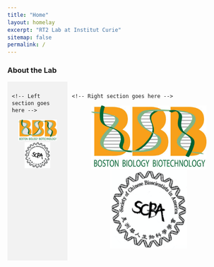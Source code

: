 ```yaml
---
title: "Home"
layout: homelay
excerpt: "RT2 Lab at Institut Curie"
sitemap: false
permalink: /
---
```


### About the Lab

<div style="display: flex; flex-direction: row;">
    <div class="left" style="flex-basis: 25%; background-color: #f2f2f2; padding: 10px;">
    
    <!-- Left section goes here -->
    
<p align="center"> 
<img src="images/logo/bbb_logo_yl_xl_v1.jpg" alt="logo example 2" style="width:75%;height:75%">
<img src="images/logo/screen_shot_2018-02-19_at_10.50.36_am_0.png" alt="logo example 3" style="width:50%;height:50%" >
</p>

  </div>
  
  <div style="flex-basis: 75%; padding: 10px;">
    
    <!-- Right section goes here -->
      
<p align="center"> 
<img src="images/logo/bbb_logo_yl_xl_v1.jpg" alt="logo example 2" style="width:75%;height:75%">
<img src="images/logo/screen_shot_2018-02-19_at_10.50.36_am_0.png" alt="logo example 3" style="width:50%;height:50%" >
</p>

  </div>

</div>
